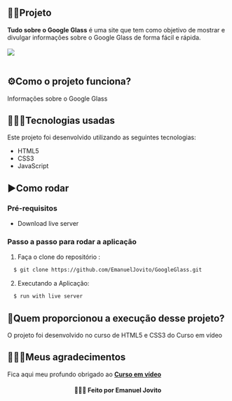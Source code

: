 
## 👨‍🏫Projeto
**Tudo sobre o Google Glass** é uma site que tem como objetivo de mostrar e divulgar informações sobre o Google Glass de forma fácil e rápida.
<br />
<br />
<img src="https://github.com/EmanuelJovito/GoogleGlass/blob/master/_imagens/glass-logo-grd.png">
<br />
<br />

## ⚙️Como o projeto funciona?
Informações sobre o Google Glass

## 👨🏻‍💻Tecnologias usadas
Este projeto foi desenvolvido utilizando as seguintes tecnologias:
  * HTML5
  * CSS3
  * JavaScript

## ▶️Como rodar
  ### **Pré-requisitos**
  - Download live server
  
 ### **Passo a passo para rodar a aplicação**  
1. Faça o clone do repositório :

```sh
  $ git clone https://github.com/EmanuelJovito/GoogleGlass.git
```

2. Executando a Aplicação:

```sh
  $ run with live server
```
  
## 🚀Quem proporcionou a execução desse projeto?
O projeto foi desenvolvido no curso de HTML5 e CSS3 do Curso em vídeo

## 👨🏻‍🚀Meus agradecimentos
Fica aqui meu profundo obrigado ao **[Curso em vídeo](https://www.cursoemvideo.com/)**

<h4 align="center">
    👨🏻‍🚀 Feito por Emanuel Jovito
</h4>

